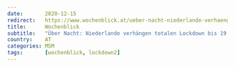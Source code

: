 ```yaml
---
date:       2020-12-15
redirect:   https://www.wochenblick.at/ueber-nacht-niederlande-verhaengen-totalen-lockdown-bis-19-jaenner/
title:      Wochenblick
subtitle:   "Über Nacht: Niederlande verhängen totalen Lockdown bis 19. Jänner"
country:    AT
categories: MSM
tags:       [wochenblick, lockdown2]
---
```

